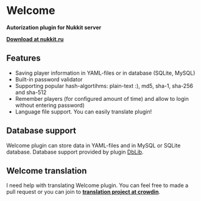 # Welcome
**Autorization plugin for Nukkit server**

[**Download at nukkit.ru**](http://nukkit.ru/resources/welcome.17/)

## Features

* Saving player information in YAML-files or in database (SQLite, MySQL)
* Built-in password validator
* Supporting popular hash-algortihms: plain-text :), md5, sha-1, sha-256 and sha-512
* Remember players (for configured amount of time) and allow to login without entering password)
* Language file support. You can easily translate plugin!


## Database support
Welcome plugin can store data in YAML-files and in MySQL or SQLite database. Database support provided by plugin [DbLib](http://nukkit.ru/resources/dblib.14/).

## Welcome translation
I need help with translating Welcome plugin. You can feel free to made a pull request or you can join to [**translation project at crowdin**](https://crowdin.com/project/welcome/invite).

